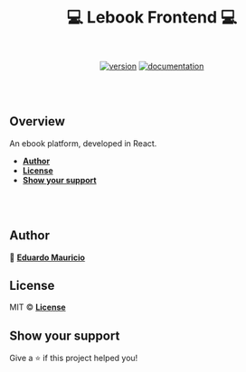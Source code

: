 <h1 align="center">
 💻 Lebook Frontend 💻
</h1>

<br>

<div align="center">

[![version](https://img.shields.io/badge/version-1.0.1-blue.svg)](https://github.com/therealeddy/lebook-frontend/releases)<space><space>
[![documentation](https://img.shields.io/badge/documentation-yes-brightgreen.svg)](#overview)

</div>

<br><br>

## Overview

An ebook platform, developed in React.

- **[Author](#author)**
- **[License](#license)**
- **[Show your support](#show-your-support)**

<br><br>

## Author

👤 **[Eduardo Mauricio](https://github.com/therealeddy)**

## License

MIT © **[License](LICENSE)**

## Show your support

Give a ⭐️ if this project helped you!
